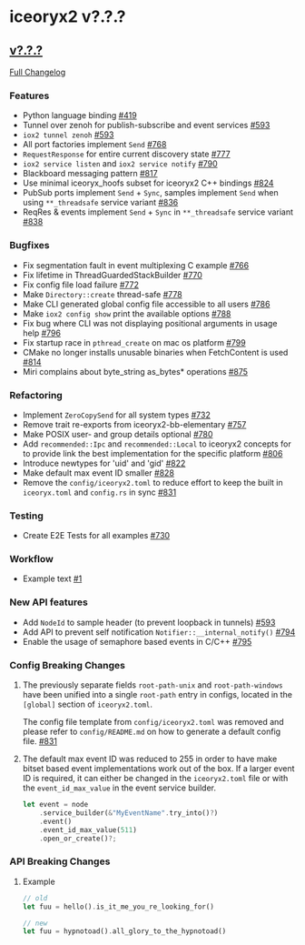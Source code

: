 # iceoryx2 v?.?.?

## [v?.?.?](https://github.com/eclipse-iceoryx/iceoryx2/tree/v?.?.?)

[Full Changelog](https://github.com/eclipse-iceoryx/iceoryx2/compare/v?.?.?...v?.?.?)

### Features

<!--
    NOTE: Add new entries sorted by issue number to minimize the possibility of
    conflicts when merging.
-->

* Python language binding
  [#419](https://github.com/eclipse-iceoryx/iceoryx2/issues/419)
* Tunnel over zenoh for publish-subscribe and event services
  [#593](https://github.com/eclipse-iceoryx/iceoryx2/issues/593)
* `iox2 tunnel zenoh`
  [#593](https://github.com/eclipse-iceoryx/iceoryx2/issues/593)
* All port factories implement `Send`
  [#768](https://github.com/eclipse-iceoryx/iceoryx2/issues/768)
* `RequestResponse` for entire current discovery state
  [#777](https://github.com/eclipse-iceoryx/iceoryx2/issues/777)
* `iox2 service listen` and `iox2 service notify`
  [#790](https://github.com/eclipse-iceoryx/iceoryx2/issues/790)
* Blackboard messaging pattern
  [#817](https://github.com/eclipse-iceoryx/iceoryx2/issues/817)
* Use minimal iceoryx_hoofs subset for iceoryx2 C++ bindings
  [#824](https://github.com/eclipse-iceoryx/iceoryx2/issues/824)
* PubSub ports implement `Send` + `Sync`, samples implement `Send` when using
  `**_threadsafe` service variant
  [#836](https://github.com/eclipse-iceoryx/iceoryx2/issues/836)
* ReqRes & events implement `Send` + `Sync` in
  `**_threadsafe` service variant
  [#838](https://github.com/eclipse-iceoryx/iceoryx2/issues/838)

### Bugfixes

<!--
    NOTE: Add new entries sorted by issue number to minimize the possibility of
    conflicts when merging.
-->

* Fix segmentation fault in event multiplexing C example
    [#766](https://github.com/eclipse-iceoryx/iceoryx2/issues/766)
* Fix lifetime in ThreadGuardedStackBuilder
    [#770](https://github.com/eclipse-iceoryx/iceoryx2/issues/770)
* Fix config file load failure
    [#772](https://github.com/eclipse-iceoryx/iceoryx2/issues/772)
* Make `Directory::create` thread-safe
    [#778](https://github.com/eclipse-iceoryx/iceoryx2/issues/778)
* Make CLI generated global config file accessible to all users
    [#786](https://github.com/eclipse-iceoryx/iceoryx2/issues/786)
* Make `iox2 config show` print the available options
    [#788](https://github.com/eclipse-iceoryx/iceoryx2/issues/788)
* Fix bug where CLI was not displaying positional arguments in usage help
    [#796](https://github.com/eclipse-iceoryx/iceoryx2/issues/796)
* Fix startup race in `pthread_create` on mac os platform
    [#799](https://github.com/eclipse-iceoryx/iceoryx2/issues/799)
* CMake no longer installs unusable binaries when FetchContent is used
    [#814](https://github.com/eclipse-iceoryx/iceoryx2/issues/814)
* Miri complains about byte_string as_bytes* operations
    [#875](https://github.com/eclipse-iceoryx/iceoryx2/issues/875)

### Refactoring

<!--
    NOTE: Add new entries sorted by issue number to minimize the possibility of
    conflicts when merging.
-->

* Implement `ZeroCopySend` for all system types
  [#732](https://github.com/eclipse-iceoryx/iceoryx2/issues/732)
* Remove trait re-exports from iceoryx2-bb-elementary
  [#757](https://github.com/eclipse-iceoryx/iceoryx2/issues/757)
* Make POSIX user- and group details optional
  [#780](https://github.com/eclipse-iceoryx/iceoryx2/issues/780)
* Add `recommended::Ipc` and `recommended::Local` to iceoryx2 concepts for
  to provide link the best implementation for the specific platform
  [#806](https://github.com/eclipse-iceoryx/iceoryx2/issues/806)
* Introduce newtypes for 'uid' and 'gid'
  [#822](https://github.com/eclipse-iceoryx/iceoryx2/issues/822)
* Make default max event ID smaller
  [#828](https://github.com/eclipse-iceoryx/iceoryx2/issues/828)
* Remove the `config/iceoryx2.toml` to reduce effort to keep the
  built in `iceoryx.toml` and `config.rs` in sync
  [#831](https://github.com/eclipse-iceoryx/iceoryx2/issues/831)

### Testing

* Create E2E Tests for all examples
  [#730](https://github.com/eclipse-iceoryx/iceoryx2/issues/730)

### Workflow

<!--
    NOTE: Add new entries sorted by issue number to minimize the possibility of
    conflicts when merging.
-->

* Example text [#1](https://github.com/eclipse-iceoryx/iceoryx2/issues/1)

### New API features

<!--
    NOTE: Add new entries sorted by issue number to minimize the possibility of
    conflicts when merging.
-->

* Add `NodeId` to sample header (to prevent loopback in tunnels)
  [#593](https://github.com/eclipse-iceoryx/iceoryx2/issues/593)
* Add API to prevent self notification `Notifier::__internal_notify()`
  [#794](https://github.com/eclipse-iceoryx/iceoryx2/issues/794)
* Enable the usage of semaphore based events in C/C++
  [#795](https://github.com/eclipse-iceoryx/iceoryx2/issues/795)

### Config Breaking Changes

1. The previously separate fields `root-path-unix` and `root-path-windows` have
  been unified into a single `root-path` entry in configs, located in
  the `[global]` section of `iceoryx2.toml`.

    The config file template from `config/iceoryx2.toml` was removed and
    please refer to `config/README.md` on how to generate a default config file.
  [#831](https://github.com/eclipse-iceoryx/iceoryx2/issues/831)

2. The default max event ID was reduced to 255 in order to have make bitset
   based event implementations work out of the box. If a larger event ID is
   required, it can either be changed in the `iceoryx2.toml` file or with the
   `event_id_max_value` in the event service builder.

    ```rust
    let event = node
        .service_builder(&"MyEventName".try_into()?)
        .event()
        .event_id_max_value(511)
        .open_or_create()?;
    ```

### API Breaking Changes

1. Example

   ```rust
   // old
   let fuu = hello().is_it_me_you_re_looking_for()

   // new
   let fuu = hypnotoad().all_glory_to_the_hypnotoad()
   ```
